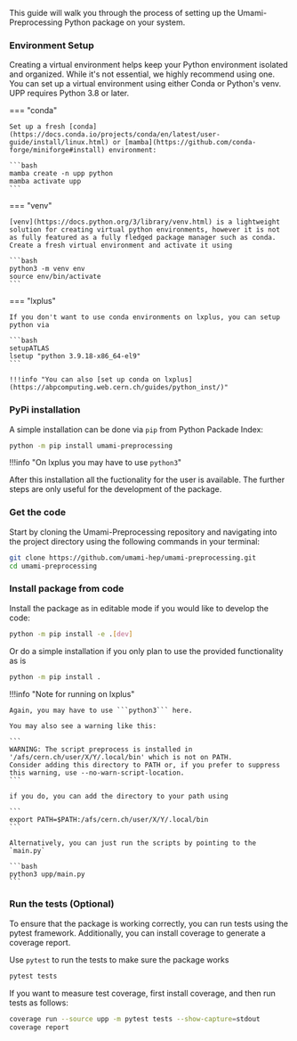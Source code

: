 This guide will walk you through the process of setting up the Umami-Preprocessing Python package on your system.

### Environment Setup

Creating a virtual environment helps keep your Python environment isolated and organized.
While it's not essential, we highly recommend using one.
You can set up a virtual environment using either Conda or Python's venv.
UPP requires Python 3.8 or later.

=== "conda"

    Set up a fresh [conda](https://docs.conda.io/projects/conda/en/latest/user-guide/install/linux.html) or [mamba](https://github.com/conda-forge/miniforge#install) environment:

    ```bash
    mamba create -n upp python
    mamba activate upp
    ```

=== "venv"

    [venv](https://docs.python.org/3/library/venv.html) is a lightweight solution for creating virtual python environments, however it is not as fully featured as a fully fledged package manager such as conda.
    Create a fresh virtual environment and activate it using

    ```bash
    python3 -m venv env
    source env/bin/activate
    ```

=== "lxplus"

    If you don't want to use conda environments on lxplus, you can setup python via

    ```bash
    setupATLAS
    lsetup "python 3.9.18-x86_64-el9"
    ```

    !!!info "You can also [set up conda on lxplus](https://abpcomputing.web.cern.ch/guides/python_inst/)"


### PyPi installation 

A simple installation can be done via `pip` from Python Packade Index:

```bash
python -m pip install umami-preprocessing
```

!!!info "On lxplus you may have to use ```python3```"

After this installation all the fuctionality for the user is available. The further steps are only useful for the development of the package.

### Get the code

Start by cloning the Umami-Preprocessing repository and navigating into the project directory using the following commands in your terminal:

```bash
git clone https://github.com/umami-hep/umami-preprocessing.git
cd umami-preprocessing
```


### Install package from code 

Install the package as in editable mode if you would like to develop the code:

```bash
python -m pip install -e .[dev]
```

Or do a simple installation if you only plan to use the provided functionality as is

```bash
python -m pip install .
```

!!!info "Note for running on lxplus"

    Again, you may have to use ```python3``` here.

    You may also see a warning like this:

    ```
    WARNING: The script preprocess is installed in '/afs/cern.ch/user/X/Y/.local/bin' which is not on PATH.
    Consider adding this directory to PATH or, if you prefer to suppress this warning, use --no-warn-script-location.
    ```

    if you do, you can add the directory to your path using

    ```
    export PATH=$PATH:/afs/cern.ch/user/X/Y/.local/bin
    ```

    Alternatively, you can just run the scripts by pointing to the `main.py`

    ```bash
    python3 upp/main.py
    ```


### Run the tests (Optional)

To ensure that the package is working correctly, you can run tests using the pytest framework. 
Additionally, you can install coverage to generate a coverage report.

Use ```pytest``` to run the tests to make sure the package works

```bash
pytest tests 
```

If you want to measure test coverage, first install coverage, and then run tests as follows:

```bash
coverage run --source upp -m pytest tests --show-capture=stdout
coverage report 
```
